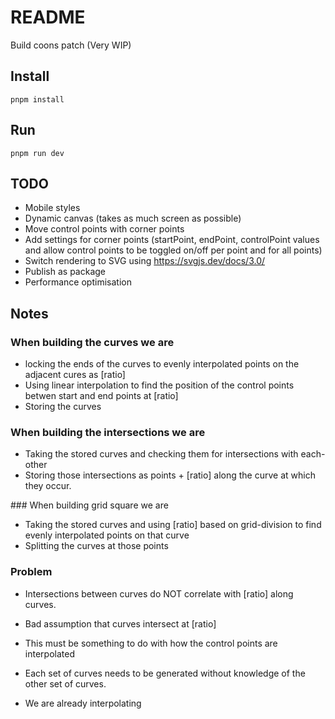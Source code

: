# README

Build coons patch (Very WIP)

## Install

```
pnpm install
```

## Run

```
pnpm run dev
```

## TODO

- Mobile styles
- Dynamic canvas (takes as much screen as possible)
- Move control points with corner points
- Add settings for corner points (startPoint, endPoint, controlPoint values and allow control points to be toggled on/off per point and for all points)
- Switch rendering to SVG using https://svgjs.dev/docs/3.0/
- Publish as package
- Performance optimisation

## Notes

### When building the curves we are

- locking the ends of the curves to evenly interpolated points on the adjacent cures as [ratio]
- Using linear interpolation to find the position of the control points betwen start and end points at [ratio]
- Storing the curves

### When building the intersections we are

- Taking the stored curves and checking them for intersections with each-other
- Storing those intersections as points + [ratio] along the curve at which they occur.

### When building grid square we are

- Taking the stored curves and using [ratio] based on grid-division to find evenly interpolated points on that curve
- Splitting the curves at those points

### Problem

- Intersections between curves do NOT correlate with [ratio] along curves.
- Bad assumption that curves intersect at [ratio]
- This must be something to do with how the control points are interpolated
- Each set of curves needs to be generated without knowledge of the other set of curves.

- We are already interpolating
